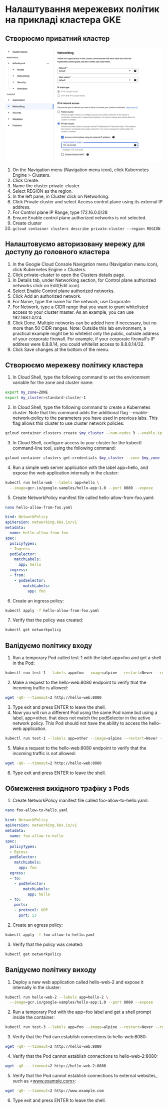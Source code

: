 # Налаштування мережевих політик на прикладі кластера GKE

## Створюємо приватний кластер

![cluster](1.png)

1) On the Navigation menu (Navigation menu icon), click Kubernetes Engine > Clusters.
2) Click Create.
3) Name the cluster private-cluster.
4) Select REGION as the region.
5) In the left pane, in Cluster click on Networking.
6) Click Private cluster and select Access control plane using its external IP address.
7) For Control plane IP Range, type 172.16.0.0/28
8) Ensure Enable control plane authorized networks is not selected.
9) Create cluster
10) ```gcloud container clusters describe private-cluster --region REGION```

## Налаштовуємо авторизовану мережу для доступу до головного кластера

1) In the Google Cloud Console Navigation menu (Navigation menu icon), click Kubernetes Engine > Clusters.
2) Click private-cluster to open the Clusters details page.
3) In Details tab, under Networking section, for Control plane authorized networks click on Edit(Edit icon).
4) Select Enable Control plane authorized networks.
5) Click Add an authorized network.
6) For Name, type the name for the network, use Corporate.
7) For Network, type a CIDR range that you want to grant whitelisted access to your cluster master. As an example, you can use 192.168.1.0/24.
8) Click Done.
Multiple networks can be added here if necessary, but no more than 50 CIDR ranges.
Note: Outside this lab environment, a practical example might be to whitelist only the public, outside address of your corporate firewall. For example, if your corporate firewall's IP address were 8.8.8.14, you could whitelist access to 8.8.8.14/32.
9) Click Save changes at the bottom of the menu.

## Створюємо мережеву політику кластера

1) In Cloud Shell, type the following command to set the environment variable for the zone and cluster name:

```sh
export my_zone=ZONE
export my_cluster=standard-cluster-1
```

2) In Cloud Shell, type the following command to create a Kubernetes cluster. Note that this command adds the additional flag --enable-network-policy to the parameters you have used in previous labs. This flag allows this cluster to use cluster network policies:

```sh
gcloud container clusters create $my_cluster --num-nodes 3 --enable-ip-alias --zone $my_zone --enable-network-policy
```

3) In Cloud Shell, configure access to your cluster for the kubectl command-line tool, using the following command:

```sh
gcloud container clusters get-credentials $my_cluster --zone $my_zone
```

4) Run a simple web server application with the label app=hello, and expose the web application internally in the cluster:

```sh
kubectl run hello-web --labels app=hello \
  --image=gcr.io/google-samples/hello-app:1.0 --port 8080 --expose
```

5) Create NetworkPolicy manifest file called hello-allow-from-foo.yaml:

```sh
nano hello-allow-from-foo.yaml
```

```yaml
kind: NetworkPolicy
apiVersion: networking.k8s.io/v1
metadata:
  name: hello-allow-from-foo
spec:
  policyTypes:
  - Ingress
  podSelector:
    matchLabels:
      app: hello
  ingress:
  - from:
    - podSelector:
        matchLabels:
          app: foo
```

6) Create an ingress policy:

```sh
kubectl apply -f hello-allow-from-foo.yaml
```

7) Verify that the policy was created:

```sh
kubectl get networkpolicy
```

## Валідуємо політику входу

1) Run a temporary Pod called test-1 with the label app=foo and get a shell in the Pod:

```sh
kubectl run test-1 --labels app=foo --image=alpine --restart=Never --rm --stdin --tty
```

2) Make a request to the hello-web:8080 endpoint to verify that the incoming traffic is allowed:

```sh
wget -qO- --timeout=2 http://hello-web:8080
```

3) Type exit and press ENTER to leave the shell.
4) Now you will run a different Pod using the same Pod name but using a label, app=other, that does not match the podSelector in the active network policy. This Pod should not have the ability to access the hello-web application.

```sh
kubectl run test-1 --labels app=other --image=alpine --restart=Never --rm --stdin --tty
```

5) Make a request to the hello-web:8080 endpoint to verify that the incoming traffic is not allowed:

```sh
wget -qO- --timeout=2 http://hello-web:8080
```

6) Type exit and press ENTER to leave the shell.

## Обмеження вихідного трафіку з Pods

1) Create NetworkPolicy manifest file called foo-allow-to-hello.yaml:

```sh
nano foo-allow-to-hello.yaml
```

```yaml
kind: NetworkPolicy
apiVersion: networking.k8s.io/v1
metadata:
  name: foo-allow-to-hello
spec:
  policyTypes:
  - Egress
  podSelector:
    matchLabels:
      app: foo
  egress:
  - to:
    - podSelector:
        matchLabels:
          app: hello
  - to:
    ports:
    - protocol: UDP
      port: 53
```

2) Create an egress policy:

```sh
kubectl apply -f foo-allow-to-hello.yaml
```

3) Verify that the policy was created:

```sh
kubectl get networkpolicy
```

## Валідуємо політику виходу

1) Deploy a new web application called hello-web-2 and expose it internally in the cluster:

```sh
kubectl run hello-web-2 --labels app=hello-2 \
  --image=gcr.io/google-samples/hello-app:1.0 --port 8080 --expose
```

2) Run a temporary Pod with the app=foo label and get a shell prompt inside the container:

```sh
kubectl run test-3 --labels app=foo --image=alpine --restart=Never --rm --stdin --tty
```

3) Verify that the Pod can establish connections to hello-web:8080:

```sh
wget -qO- --timeout=2 http://hello-web:8080
```

4) Verify that the Pod cannot establish connections to hello-web-2:8080:

```sh
wget -qO- --timeout=2 http://hello-web-2:8080
```

5) Verify that the Pod cannot establish connections to external websites, such as <www.example.com>:

```sh
wget -qO- --timeout=2 http://www.example.com
```

6) Type exit and press ENTER to leave the shell.
